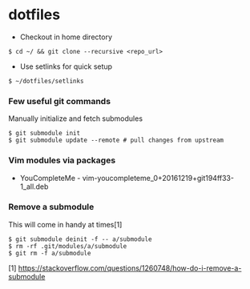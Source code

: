 # dotfiles

- Checkout in home directory
```
$ cd ~/ && git clone --recursive <repo_url>
```
- Use setlinks for quick setup
```
$ ~/dotfiles/setlinks
```

### Few useful git commands
Manually initialize and fetch submodules
```
$ git submodule init
$ git submodule update --remote # pull changes from upstream
```

### Vim modules via packages
* YouCompleteMe - vim-youcompleteme_0+20161219+git194ff33-1_all.deb

### Remove a submodule
This will come in handy at times[1]
```
$ git submodule deinit -f -- a/submodule
$ rm -rf .git/modules/a/submodule
$ git rm -f a/submodule
```

[1] https://stackoverflow.com/questions/1260748/how-do-i-remove-a-submodule
